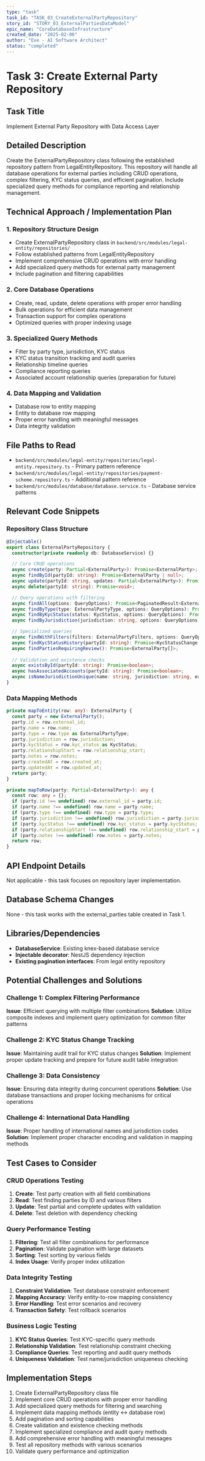 ```yaml
---
type: "task"
task_id: "TASK_03_CreateExternalPartyRepository"
story_id: "STORY_03_ExternalPartiesDataModel"
epic_name: "CoreDatabaseInfrastructure"
created_date: "2025-02-06"
author: "Eve - AI Software Architect"
status: "completed"
---
```


# Task 3: Create External Party Repository

## Task Title
Implement External Party Repository with Data Access Layer

## Detailed Description
Create the ExternalPartyRepository class following the established repository pattern from LegalEntityRepository. This repository will handle all database operations for external parties including CRUD operations, complex filtering, KYC status queries, and efficient pagination. Include specialized query methods for compliance reporting and relationship management.

## Technical Approach / Implementation Plan

### 1. Repository Structure Design
- Create ExternalPartyRepository class in `backend/src/modules/legal-entity/repositories/`
- Follow established patterns from LegalEntityRepository
- Implement comprehensive CRUD operations with error handling
- Add specialized query methods for external party management
- Include pagination and filtering capabilities

### 2. Core Database Operations
- Create, read, update, delete operations with proper error handling
- Bulk operations for efficient data management
- Transaction support for complex operations
- Optimized queries with proper indexing usage

### 3. Specialized Query Methods
- Filter by party type, jurisdiction, KYC status
- KYC status transition tracking and audit queries
- Relationship timeline queries
- Compliance reporting queries
- Associated account relationship queries (preparation for future)

### 4. Data Mapping and Validation
- Database row to entity mapping
- Entity to database row mapping
- Proper error handling with meaningful messages
- Data integrity validation

## File Paths to Read
- `backend/src/modules/legal-entity/repositories/legal-entity.repository.ts` - Primary pattern reference
- `backend/src/modules/legal-entity/repositories/payment-scheme.repository.ts` - Additional pattern reference
- `backend/src/modules/database/database.service.ts` - Database service patterns

## Relevant Code Snippets

### Repository Class Structure
```typescript
@Injectable()
export class ExternalPartyRepository {
  constructor(private readonly db: DatabaseService) {}

  // Core CRUD operations
  async create(party: Partial<ExternalParty>): Promise<ExternalParty>;
  async findById(partyId: string): Promise<ExternalParty | null>;
  async update(partyId: string, updates: Partial<ExternalParty>): Promise<ExternalParty>;
  async delete(partyId: string): Promise<void>;

  // Query operations with filtering
  async findAll(options: QueryOptions): Promise<PaginatedResult<ExternalParty>>;
  async findByType(type: ExternalPartyType, options: QueryOptions): Promise<PaginatedResult<ExternalParty>>;
  async findByKycStatus(status: KycStatus, options: QueryOptions): Promise<PaginatedResult<ExternalParty>>;
  async findByJurisdiction(jurisdiction: string, options: QueryOptions): Promise<PaginatedResult<ExternalParty>>;

  // Specialized queries
  async findWithFilters(filters: ExternalPartyFilters, options: QueryOptions): Promise<PaginatedResult<ExternalParty>>;
  async findKycStatusHistory(partyId: string): Promise<KycStatusChange[]>;
  async findPartiesRequiringReview(): Promise<ExternalParty[]>;
  
  // Validation and existence checks
  async existsById(partyId: string): Promise<boolean>;
  async hasAssociatedAccounts(partyId: string): Promise<boolean>;
  async isNameJurisdictionUnique(name: string, jurisdiction: string, excludeId?: string): Promise<boolean>;
}
```

### Data Mapping Methods
```typescript
private mapToEntity(row: any): ExternalParty {
  const party = new ExternalParty();
  party.id = row.external_id;
  party.name = row.name;
  party.type = row.type as ExternalPartyType;
  party.jurisdiction = row.jurisdiction;
  party.kycStatus = row.kyc_status as KycStatus;
  party.relationshipStart = row.relationship_start;
  party.notes = row.notes;
  party.createdAt = row.created_at;
  party.updatedAt = row.updated_at;
  return party;
}

private mapToRow(party: Partial<ExternalParty>): any {
  const row: any = {};
  if (party.id !== undefined) row.external_id = party.id;
  if (party.name !== undefined) row.name = party.name;
  if (party.type !== undefined) row.type = party.type;
  if (party.jurisdiction !== undefined) row.jurisdiction = party.jurisdiction.toUpperCase();
  if (party.kycStatus !== undefined) row.kyc_status = party.kycStatus;
  if (party.relationshipStart !== undefined) row.relationship_start = party.relationshipStart;
  if (party.notes !== undefined) row.notes = party.notes;
  return row;
}
```

## API Endpoint Details
Not applicable - this task focuses on repository layer implementation.

## Database Schema Changes
None - this task works with the external_parties table created in Task 1.

## Libraries/Dependencies
- **DatabaseService**: Existing knex-based database service
- **Injectable decorator**: NestJS dependency injection
- **Existing pagination interfaces**: From legal entity repository

## Potential Challenges and Solutions

### Challenge 1: Complex Filtering Performance
**Issue**: Efficient querying with multiple filter combinations
**Solution**: Utilize composite indexes and implement query optimization for common filter patterns

### Challenge 2: KYC Status Change Tracking
**Issue**: Maintaining audit trail for KYC status changes
**Solution**: Implement proper update tracking and prepare for future audit table integration

### Challenge 3: Data Consistency
**Issue**: Ensuring data integrity during concurrent operations
**Solution**: Use database transactions and proper locking mechanisms for critical operations

### Challenge 4: International Data Handling
**Issue**: Proper handling of international names and jurisdiction codes
**Solution**: Implement proper character encoding and validation in mapping methods

## Test Cases to Consider

### CRUD Operations Testing
1. **Create**: Test party creation with all field combinations
2. **Read**: Test finding parties by ID and various filters
3. **Update**: Test partial and complete updates with validation
4. **Delete**: Test deletion with dependency checking

### Query Performance Testing
1. **Filtering**: Test all filter combinations for performance
2. **Pagination**: Validate pagination with large datasets
3. **Sorting**: Test sorting by various fields
4. **Index Usage**: Verify proper index utilization

### Data Integrity Testing
1. **Constraint Validation**: Test database constraint enforcement
2. **Mapping Accuracy**: Verify entity-to-row mapping consistency
3. **Error Handling**: Test error scenarios and recovery
4. **Transaction Safety**: Test rollback scenarios

### Business Logic Testing
1. **KYC Status Queries**: Test KYC-specific query methods
2. **Relationship Validation**: Test relationship constraint checking
3. **Compliance Queries**: Test reporting and audit query methods
4. **Uniqueness Validation**: Test name/jurisdiction uniqueness checking

## Implementation Steps
1. Create ExternalPartyRepository class file
2. Implement core CRUD operations with proper error handling
3. Add specialized query methods for filtering and searching
4. Implement data mapping methods (entity <-> database row)
5. Add pagination and sorting capabilities
6. Create validation and existence checking methods
7. Implement specialized compliance and audit query methods
8. Add comprehensive error handling with meaningful messages
9. Test all repository methods with various scenarios
10. Validate query performance and optimization
